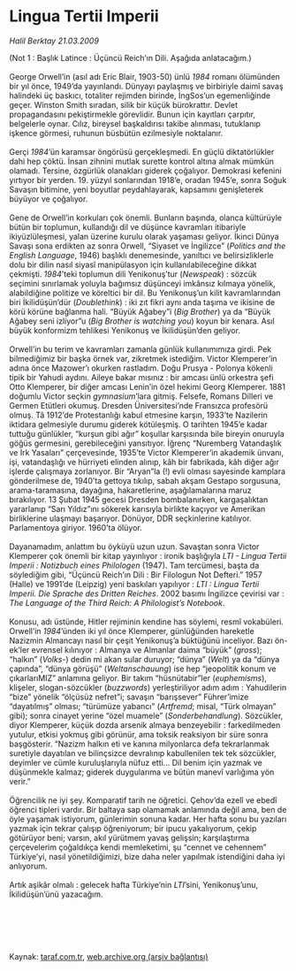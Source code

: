 # Lingua Tertii Imperii

*Halil Berktay 21.03.2009*

<div class="taraf_structure_2col_1zq">
<div class="margen_n">



 <p>(Not 1 : Başlık Latince : Üçüncü Reich’ın Dili. Aşağıda anlatacağım.) <br/><br/>George Orwell’in (asıl adı Eric Blair, 1903-50) ünlü <i>1984</i> romanı ölümünden bir yıl önce, 1949’da yayınlandı. Dünyayı paylaşmış ve birbiriyle daimî savaş halindeki üç baskıcı, totaliter rejimden birinde, İngSos’un egemenliğinde geçer. Winston Smith sıradan, silik bir küçük bürokrattır. Devlet propagandasını pekiştirmekle görevlidir. Bunun için kayıtları çarpıtır, belgelerle oynar. Cılız, bireysel başkaldırısı takibe alınması, tutuklanıp işkence görmesi, ruhunun büsbütün ezilmesiyle noktalanır. <br/><br/>Gerçi <i>1984</i>’ün karamsar öngörüsü gerçekleşmedi. En güçlü diktatörlükler dahi hep çöktü. İnsan zihnini mutlak surette kontrol altına almak mümkün olamadı. Tersine, özgürlük olanakları giderek çoğalıyor. Demokrasi kefenini yırtıyor bir yerden. 19. yüzyıl sonlarından 1918’e, oradan 1945’e, sonra Soğuk Savaşın bitimine, yeni boyutlar peydahlayarak, kapsamını genişleterek büyüyor ve çoğalıyor. <br/><br/>Gene de Orwell’in korkuları çok önemli. Bunların başında, olanca kültürüyle bütün bir toplumun, kullandığı dil ve düşünce kavramları itibariyle ikiyüzlüleşmesi, yalan üzerine kurulu olarak yaşaması geliyor. İkinci Dünya Savaşı sona erdikten az sonra Orwell, “Siyaset ve İngilizce” (<i>Politics and the English Language</i>, 1946) başlıklı denemesinde, yanıltıcı ve belirsizliklerle dolu bir dilin nasıl siyasî manipülasyon için kullanılabileceğine dikkat çekmişti. <i>1984</i>’teki toplumun dili Yenikonuş’tur (<i>Newspeak</i>) : sözcük seçimini sınırlamak yoluyla bağımsız düşünceyi imkânsız kılmaya yönelik, alabildiğine politize ve köreltici bir dil. Bu Yenikonuş’un kilit kavramlarından biri İkilidüşün’dür (<i>Doublethink</i>) : iki zıt fikri aynı anda taşıma ve ikisine de körü körüne bağlanma hali. “Büyük Ağabey”i (<i>Big Brother</i>) ya da “Büyük Ağabey seni izliyor”u (<i>Big Brother is watching you</i>) koyun bir kenara. Asıl büyük konformizm tehlikesi Yenikonuş ve İkilidüşün’den geliyor. <br/><br/>Orwell’in bu terim ve kavramları zamanla günlük kullanımımıza girdi. Pek bilmediğimiz bir başka örnek var, zikretmek istediğim. Victor Klemperer’in adına önce Mazower’ı okurken rastladım. Doğu Prusya - Polonya kökenli tipik bir Yahudi aydını. Aileye bakar mısınız : bir amcası ünlü orkestra şefi Otto Klemperer, bir diğer amcası Lenin’in özel hekimi Georg Klemperer. 1881 doğumlu Victor seçkin <i>gymnasium</i>’lara gitmiş. Felsefe, Romans Dilleri ve Germen Etütleri okumuş. Dresden Üniversitesi’nde Fransızca profesörü olmuş. Tâ 1912’de Protestanlığı kabul etmesine karşın, 1933’te Nazilerin iktidara gelmesiyle durumu giderek kötüleşmiş. O tarihten 1945’e kadar tuttuğu günlükler, “kurşun gibi ağır” koşullar karşısında bile bireyin onuruyla göğüs germesini, gerebileceğini yansıtıyor. İğrenç “Nuremberg Vatandaşlık ve Irk Yasaları” çerçevesinde, 1935’te Victor Klemperer’in akademik ünvanı, işi, vatandaşlığı ve hürriyeti elinden alınıp, kâh bir fabrikada, kâh diğer ağır işlerde çalışmaya zorlanıyor. Bir “Aryan”la (!) evli olması sayesinde kamplara gönderilmese de, 1940’ta gettoya tıkılıp, sabah akşam Gestapo sorgusuna, arama-taramasına, dayağına, hakaretlerine, aşağılamalarına maruz bırakılıyor. 13 Şubat 1945 gecesi Dresden bombalanırken, kargaşalıktan yararlanıp “Sarı Yıldız”ını sökerek karısıyla birlikte kaçıyor ve Amerikan birliklerine ulaşmayı başarıyor. Dönüyor, DDR seçkinlerine katılıyor. Parlamentoya giriyor. 1960’ta ölüyor. <br/><br/>Dayanamadım, anlattım bu öyküyü uzun uzun. Savaştan sonra Victor Klemperer çok önemli bir kitap yayınlıyor : ironik başlığıyla <i>LTI - Lingua Tertii Imperii : Notizbuch eines Philologen</i> (1947). Tam tercümesi, başta da söylediğim gibi, “Üçüncü Reich’ın Dili : Bir Filologun Not Defteri.” 1957 (Halle) ve 1991’de (Leipzig) yeni baskıları yapılıyor : <i>LTI : Lingua Tertii Imperii. Die Sprache des Dritten Reiches</i>. 2002 basımı İngilizce çevirisi var : <i>The Language of the Third Reich: A Philologist’s Notebook</i>. <br/><br/>Konusu, adı üstünde, Hitler rejiminin kendine has söylemi, resmî vokabüleri. Orwell’in <i>1984</i>’ünden iki yıl önce Klemperer, günlüğünden hareketle Nazizmin Almancayı nasıl bir çeşit Yenikonuş’a büktüğünü inceliyor. Bazı ön-ek’ler evrensel kılınıyor : Almanya ve Almanlar daima “büyük” (<i>gross</i>); “halkın” (<i>Volks</i>-) dedin mi akan sular duruyor; “dünya” (<i>Welt</i>) ya da “dünya çapında”, “dünya görüşü” (<i>Weltanschauung</i>) ise hep “jeopolitik konum ve çıkarlarıMIZ” anlamına geliyor. Bir takım “hüsnütabir”ler (<i>euphemisms</i>), klişeler, slogan-sözcükler (<i>buzzwords</i>) yerleştiriliyor adım adım : Yahudilerin “bize” yönelik “ölçüsüz nefret”i; savaşın “barışsever” Führer’imize “dayatılmış” olması; “türümüze yabancı” (<i>Artfremd</i>; misal, “Türk olmayan” gibi); sonra cinayet yerine “özel muamele” (<i>Sonderbehandlung</i>). Sözcükler, diyor Klemperer, küçük dozda arsenik almaya benzeyebilir : farkedilmeden yutulur, etkisi yokmuş gibi görünür, ama toksik reaksiyon bir süre sonra başgösterir. “Nazizm halkın eti ve kanına milyonlarca defa tekrarlanmak suretiyle dayatılan ve bilinçsizce devralınıp kabullenilen tek tek sözcükler, deyimler ve cümle kuruluşlarıyla nüfuz etti... Dil benim için yazmak ve düşünmekle kalmaz; giderek duygularıma ve bütün manevî varlığıma yön verir.” <br/><br/>Öğrencilik ne iyi şey. Komparatif tarih ne öğretici. Çehov’da ezelî ve ebedî öğrenci tipleri vardır. Bir baltaya sap olamamak anlamında değil ama, ben de öyle yaşamak istiyorum, günlerimin sonuna kadar. Her hafta sonu bu yazıları yazmak için tekrar çalışıp öğreniyorum; bir ipucu yakalıyorum, çekip götürüyor beni; varsın, akıl yürütmem yavaş gelişsin; karşılaştırma çerçevelerim çoğaldıkça kendi memleketimi, şu “cennet ve cehennem” Türkiye’yi, nasıl yönetildiğimizi, bize daha neler yapılmak istendiğini daha iyi anlıyorum. <br/><br/>Artık aşikâr olmalı : gelecek hafta Türkiye’nin <i>LTI</i>’sini, Yenikonuş’unu, İkilidüşün’ünü yazacağım.</p>
<br/>
<br/>
<br/>



<br/>


<div id="taraf_not">
</div>

</div>


</div>

Kaynak: [taraf.com.tr](http://taraf.com.tr:80/makale/4606.htm), [web.archive.org (arşiv bağlantısı)](http://web.archive.org/web/20091216130205/http://taraf.com.tr:80/makale/4606.htm)
